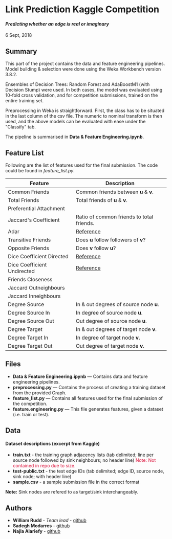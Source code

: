 # Link Prediction Kaggle Competition
#### *Predicting whether an edge is real or imaginary*
6 Sept, 2018

## Summary
This part of the project contains the data and feature engineering pipelines. Model building & selection were done using the Weka Workbench version 3.8.2.

Ensembles of Decision Trees: Random Forest and AdaBoostM1 (with Decision Stump) were used. In both cases, the model was evaluated using 10-fold cross validation, and for competition submissions, trained on the entire training set.

Preprocessing in Weka is straightforward. First, the class has to be situated in the last column of the csv file. The numeric to nominal transform is then used, and the above models can be evaluated with ease under the "Classify" tab. 

The pipeline is summarised in **Data & Feature Engineering.ipynb**.


## Feature List
Following are the list of features used for the final submission. The code could be found in *feature_list.py*.

| Feature | Description |
|---------|-----------|
| Common Friends        |  Common friends between **u** & **v**.         |
| Total Friends        | Total friends of **u** & **v**.          |
| Preferential Attachment        |           |
| Jaccard's Coefficient       |  Ratio of common friends to total friends.         |
| Adar      |   [Reference](http://citeseerx.ist.psu.edu/viewdoc/download?doi=10.1.1.449.1743&rep=rep1&type=pdf)  |
| Transitive Friends          |  Does **u** follow followers of **v**?         |
| Opposite Friends        | Does **v** follow **u**?          |
| Dice Coefficient Directed           |  [Reference](https://opus.lib.uts.edu.au/bitstream/10453/43302/1/final.pdf)         |
| Dice Coefficient Undirected          |  [Reference](https://opus.lib.uts.edu.au/bitstream/10453/43302/1/final.pdf)         |
| Friends Closeness          |      |
| Jaccard Outneighbours           |           |
| Jaccard Inneighbours          |           |
| Degree Source          |   In & out degrees of source node **u**.        |
| Degree Source In          |  In degree of source node **u**.          |
| Degree Source Out          | Out degree of source node **u**.           |
| Degree Target        | In & out degrees of target node **v**.           |
| Degree Target In |In degree of target node **v**.  |
| Degree Target Out |Out degree of target node **v**.  |


## Files

* **Data & Feature Engineering.ipynb** — Contains data and feature engineering pipelines.
* **preprocessing.py** — Contains the process of creating a training dataset from the provided Graph.   
* **feature_list.py** — Contains all features used for the final submission of the competition.
* **feature.engineering.py** — This file generates features, given a dataset (i.e. train or test).

## Data
#### Dataset descriptions (excerpt from Kaggle)

- **train.txt** - the training graph adjacency lists (tab delimited; line per source node followed by sink neighbours; no header line) <t style='color:crimson'> Note: Not contained in repo due to size.</t>  
- **test-public.txt** - the test edge IDs (tab delimited; edge ID, source node, sink node; with header line)  
- **sample.csv** - a sample submission file in the correct format  

**Note:** Sink nodes are refered to as target/sink interchangeably.



## Authors

* **William Rudd** - *Team lead* - [github](https://github.com/billrudd)
* **Sadegh Modarres** -  [github](https://github.com/HadiModarres)
* **Najla Alariefy** -  [github](https://github.com/najlaalariefy)
